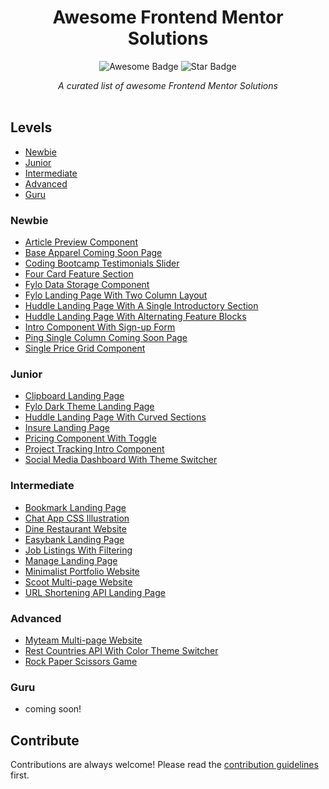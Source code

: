 <h1 align="center">Awesome Frontend Mentor Solutions</h1>
<div align="center">
<img src="https://cdn.rawgit.com/sindresorhus/awesome/d7305f38d29fed78fa85652e3a63e154dd8e8829/media/badge.svg" alt="Awesome Badge"/>
<img src="https://img.shields.io/static/v1?label=%F0%9F%8C%9F&message=If%20Useful&style=style=flat&color=BC4E99" alt="Star Badge"/>

<i>A curated list of awesome Frontend Mentor
Solutions</i>
<Br>
<Br>

</div>

## Levels

- [Newbie](#Newbie)
- [Junior](#Junior)
- [Intermediate](#Intermediate)
- [Advanced](#Advanced)
- [Guru](#Guru)

### Newbie

- [Article Preview Component](Solutions/0/Article_Preview_Component/README.md)
- [Base Apparel Coming Soon Page](Solutions/0/Base_Apparel_Coming_Soon_Page/README.md)
- [Coding Bootcamp Testimonials Slider](Solutions/0/Coding_Bootcamp_Testimonials_Slider/README.md)
- [Four Card Feature Section](Solutions/0/Four_Card_Feature_Section/README.md)
- [Fylo Data Storage Component](Solutions/0/Fylo_Data_Storage_Component/README.md)
- [Fylo Landing Page With Two Column Layout](Solutions/0/Fylo_Landing_Page_With_Two_Column_Layout/README.md)
- [Huddle Landing Page With A Single Introductory Section](Solutions/0/Huddle_Landing_Page_With_A_Single_Introductory_Section/README.md)
- [Huddle Landing Page With Alternating Feature Blocks](Solutions/0/Huddle_Landing_Page_With_Alternating_Feature_Blocks/README.md)
- [Intro Component With Sign-up Form](Solutions/0/Intro_Component_With_Sign-up_Form/README.md)
- [Ping Single Column Coming Soon Page](Solutions/0/Ping_Single_Column_Coming_Soon_Page/README.md)
- [Single Price Grid Component](Solutions/0/Single_Price_Grid_Component/README.md)

### Junior

- [Clipboard Landing Page](Solutions/1/Clipboard_Landing_Page/README.md)
- [Fylo Dark Theme Landing Page](Solutions/1/Fylo_Dark_Theme_Landing_Page/README.md)
- [Huddle Landing Page With Curved Sections](Solutions/1/Huddle_Landing_Page_With_Curved_Sections/README.md)
- [Insure Landing Page](Solutions/1/Insure_Landing_Page/README.md)
- [Pricing Component With Toggle](Solutions/1/Pricing_Component_With_Toggle/README.md)
- [Project Tracking Intro Component](Solutions/1/Project_Tracking_Intro_Component/README.md)
- [Social Media Dashboard With Theme Switcher](Solutions/1/Social_Media_Dashboard_With_Theme_Switcher/README.md)

### Intermediate

- [Bookmark Landing Page](Solutions/2/Bookmark_Landing_Page/README.md)
- [Chat App CSS Illustration](Solutions/2/Chat_App_CSS_Illustration/README.md)
- [Dine Restaurant Website](Solutions/2/Dine_Restaurant_Website/README.md)
- [Easybank Landing Page](Solutions/2/Easybank_Landing_Page/README.md)
- [Job Listings With Filtering](Solutions/2/Job_Listings_With_Filtering/README.md)
- [Manage Landing Page](Solutions/2/Manage_Landing_Page/README.md)
- [Minimalist Portfolio Website](Solutions/2/Minimalist_Portfolio_Website/README.md)
- [Scoot Multi-page Website](Solutions/2/Scoot_Multi-page_Website/README.md)
- [URL Shortening API Landing Page](Solutions/2/URL_Shortening_API_Landing_Page/README.md)

### Advanced

- [Myteam Multi-page Website](Solutions/3/Myteam_Multi-page_Website/README.md)
- [Rest Countries API With Color Theme Switcher](Solutions/3/Rest_Countries_API_With_Color_Theme_Switcher/README.md)
- [Rock Paper Scissors Game](Solutions/3/Rock_Paper_Scissors_Game/README.md)

### Guru

- coming soon!

## Contribute

Contributions are always welcome!
Please read the [contribution guidelines](CONTRIBUTING.md) first.
